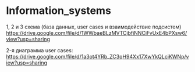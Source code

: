 # Information_systems


1, 2 и 3 схема (база данных, user cases и взаимодействие подсистем)
https://drive.google.com/file/d/1WWbaeBLzMVTCjbfiNNCiFvUxE4bPXsw6/view?usp=sharing

2-я диаграмма user cases:
https://drive.google.com/file/d/1a3ot4YRb_ZC3qH94Xx17XwYkQLciKWNp/view?usp=sharing
